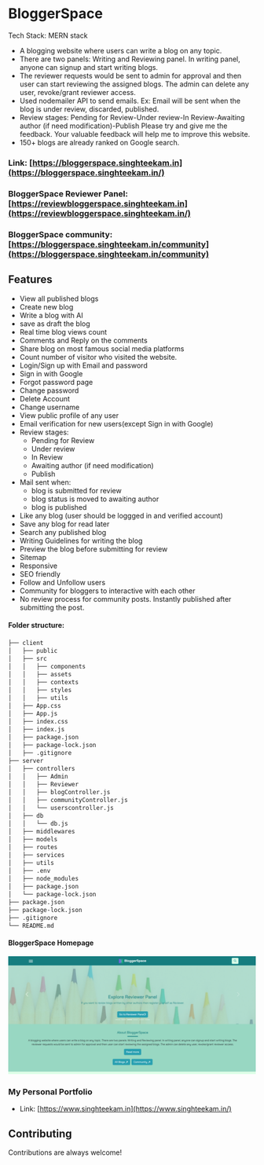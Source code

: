 # BloggerSpace
Tech Stack: MERN stack
 - A blogging website where users can write a blog on any topic. 
 - There are two panels: Writing and Reviewing panel. In
 writing panel, anyone can signup and start writing blogs.
 - The reviewer requests would be sent to admin for approval and then user can start reviewing the assigned blogs. The admin can delete any user, revoke/grant reviewer access.
 - Used nodemailer API to send emails. Ex: Email will be sent when the blog is under review, discarded, published.
 - Review stages: Pending for Review-Under review-In Review-Awaiting author (if need modification)-Publish
Please try and give me the feedback. Your valuable feedback will help me to improve this website.
- 150+ blogs are already ranked on Google search.

### Link: [https://bloggerspace.singhteekam.in](https://bloggerspace.singhteekam.in/)

### BloggerSpace Reviewer Panel: [https://reviewbloggerspace.singhteekam.in](https://reviewbloggerspace.singhteekam.in/)

### BloggerSpace community: [https://bloggerspace.singhteekam.in/community](https://bloggerspace.singhteekam.in/community)

## Features
- View all published blogs
- Create new blog
- Write a blog with AI
- save as draft the blog
- Real time blog views count
- Comments and Reply on the comments
- Share blog on most famous social media platforms
- Count number of visitor who visited the website.
- Login/Sign up with Email and password
- Sign in with Google
- Forgot password page
- Change password
- Delete Account
- Change username
- View public profile of any user
- Email verification for new users(except Sign in with Google)
- Review stages:
    - Pending for Review
    - Under review
    - In Review
    - Awaiting author (if need modification)
    - Publish
- Mail sent when:
    - blog is submitted for review
    - blog status is moved to awaiting author
    - blog is published
- Like any blog (user should be loggged in and verified account)
- Save any blog for read later
- Search any published blog
- Writing Guidelines for writing the blog
- Preview the blog before submitting for review
- Sitemap
- Responsive
- SEO friendly
- Follow and Unfollow users
- Community for bloggers to interactive with each other
- No review process for community posts. Instantly published after submitting the post.


#### Folder structure:
```
├── client
│   ├── public
│   ├── src
│   │   ├── components
│   │   ├── assets
│   │   ├── contexts
│   │   ├── styles
│   │   ├── utils
│   ├── App.css
│   ├── App.js
│   ├── index.css
│   ├── index.js
│   ├── package.json
│   ├── package-lock.json
│   ├── .gitignore
├── server
│   ├── controllers
│   │   ├── Admin
│   │   ├── Reviewer
│   │   ├── blogController.js
│   │   ├── communityController.js
│   │   └── userscontroller.js
│   ├── db
│   │   └── db.js
│   ├── middlewares
│   ├── models
│   ├── routes
│   ├── services
│   ├── utils
│   ├── .env
│   ├── node_modules
│   ├── package.json
│   └── package-lock.json
├── package.json
├── package-lock.json  
├── .gitignore  
└── README.md
```

#### BloggerSpace Homepage
![alt text](image.png)

### My Personal Portfolio
- Link: [https://www.singhteekam.in](https://www.singhteekam.in/)

## Contributing

Contributions are always welcome!